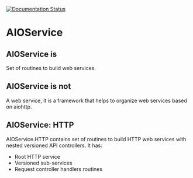[![Documentation Status](https://readthedocs.org/projects/aioservice/badge/?version=latest)](http://aioservice.readthedocs.io/en/latest/?badge=latest)

AIOService
==========

AIOService is
-------------

Set of routines to build web services.


AIOService is not
-----------------

A web service, it is a framework that helps to organize web services based on aiohttp.


AIOService: HTTP
----------------

AIOService.HTTP contains set of routines to build HTTP web services with nested versioned API controllers.
It has:

* Root HTTP service
* Versioned sub-services
* Request controller handlers routines
